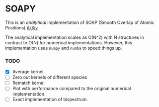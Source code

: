 # SOAPY
This is an *analytical* implementation of SOAP (Smooth Overlap of Atomic Positions) [ArXiv](https://arxiv.org/abs/1209.3140).

The analytical implementation scales as O(N^2) with N structures in contrast to O(N) for numerical implementations. However, this implementation uses `numpy` and `numba` to speed things up.

### TODO

- [x] Average kernel
- [ ] Zero out kernels of different species
- [ ] Rematch kernel
- [ ] Plot with performance compared to the original numerical implementation.
- [ ] Exact implementation of bispectrum.
